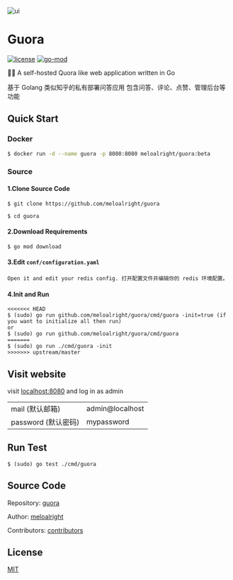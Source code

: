 ![ui](https://user-images.githubusercontent.com/11075892/90159118-80a65600-ddc2-11ea-91f4-b1afa0fe7818.png)

# Guora

[![license](https://img.shields.io/github/license/meloalright/guora)](https://opensource.org/licenses/MIT)
[![go-mod](https://img.shields.io/github/go-mod/go-version/meloalright/guora)](https://github.com/meloalright/guora)

🖖🏻 A self-hosted Quora like web application written in Go

基于 Golang 类似知乎的私有部署问答应用 包含问答、评论、点赞、管理后台等功能

## Quick Start

### Docker

```sh
$ docker run -d --name guora -p 8080:8080 meloalright/guora:beta
```

### Source

#### 1.Clone Source Code

```shell
$ git clone https://github.com/meloalright/guora

$ cd guora
```

#### 2.Download Requirements

```shell
$ go mod download
```

#### 3.Edit `conf/configuration.yaml`

`Open it and edit your redis config. 打开配置文件并编辑你的 redis 环境配置。`

#### 4.Init and Run

```shell
<<<<<<< HEAD
$ (sudo) go run github.com/meloalright/guora/cmd/guora -init=true (if you want to initialize all then run)
or
$ (sudo) go run github.com/meloalright/guora/cmd/guora
=======
$ (sudo) go run ./cmd/guora -init
>>>>>>> upstream/master
```

## Visit website

visit [localhost:8080](localhost:8080) and log in as admin

|                     |                 |
| ------------------- | --------------- |
| mail (默认邮箱)     | admin@localhost |
| password (默认密码) | mypassword      |

## Run Test

```shell
$ (sudo) go test ./cmd/guora
```

## Source Code

Repository: [guora](https://github.com/meloalright/guora)

Author: [meloalright](https://github.com/meloalright)

Contributors: [contributors](https://github.com/meloalright/guora/graphs/contributors)

## License

[MIT](https://opensource.org/licenses/MIT)
